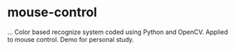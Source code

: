 # mouse-control
...
Color based recognize system coded using Python and OpenCV. Applied to mouse control. Demo for personal study.
